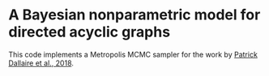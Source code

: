 # A Bayesian nonparametric model for directed acyclic graphs
This code implements a Metropolis MCMC sampler for the work by [Patrick Dallaire et al., 2018](http://bayesiandeeplearning.org/2018/papers/50.pdf).
